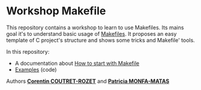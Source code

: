 Workshop Makefile
===

This repository contains a workshop to learn to use Makefiles. Its mains goal it's to understand basic usage of [Makefiles](https://www.gnu.org/software/make/manual/make.html). It proposes an easy template of C project's structure and shows some tricks and Makefile' tools.

In this repository:
* A documentation about [How to start with Makefile](https://github.com/sheiiva/Workshop_Makefile/blob/master/documentation.pdf)
* [Examples](https://github.com/sheiiva/Workshop_Makefile/tree/master/examples) (code)


Authors [**Corentin COUTRET-ROZET**](https://github.com/sheiiva) and [**Patricia MONFA-MATAS**](https://github.com/patumm)
